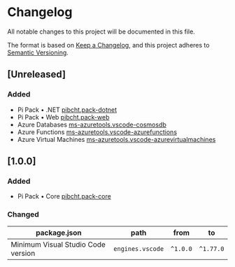 # Changelog

All notable changes to this project will be documented in this file.

The format is based on [Keep a Changelog](https://keepachangelog.com/en/1.0.0/),
and this project adheres to [Semantic Versioning](https://semver.org/spec/v2.0.0.html).

## [Unreleased]

### Added

- Pi Pack • .NET [pibcht.pack-dotnet](https://marketplace.visualstudio.com/items?itemName=pibcht.pack-dotnet)
- Pi Pack • Web [pibcht.pack-web](https://marketplace.visualstudio.com/items?itemName=pibcht.pack-web)
- Azure Databases [ms-azuretools.vscode-cosmosdb](https://marketplace.visualstudio.com/items?itemName=ms-azuretools.vscode-cosmosdb)
- Azure Functions [ms-azuretools.vscode-azurefunctions](https://marketplace.visualstudio.com/items?itemName=ms-azuretools.vscode-azurefunctions)
- Azure Virtual Machines [ms-azuretools.vscode-azurevirtualmachines](https://marketplace.visualstudio.com/items?itemName=ms-azuretools.vscode-azurevirtualmachines)

## [1.0.0]

### Added

- Pi Pack • Core [pibcht.pack-core](https://marketplace.visualstudio.com/items?itemName=pibcht.pack-core)

### Changed

| package.json                       | path             | from     | to        |
|------------------------------------|------------------|----------|-----------|
| Minimum Visual Studio Code version | `engines.vscode` | `^1.0.0` | `^1.77.0` |
